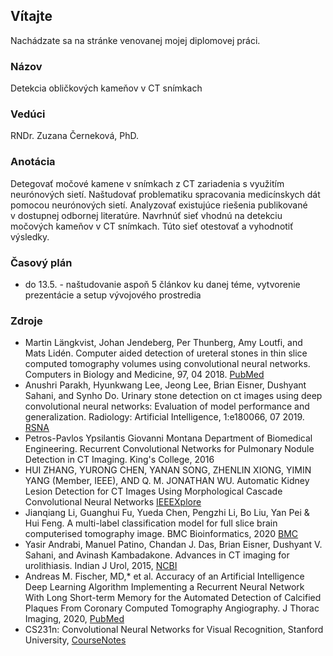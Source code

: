 ## <a name="about"></a>Vítajte

Nachádzate sa na stránke venovanej mojej diplomovej práci.

### Názov

 Detekcia obličkových kameňov v CT snímkach

### Vedúci
RNDr. Zuzana Černeková, PhD.

### Anotácia

Detegovať močové kamene v snímkach z CT zariadenia s využitím neurónových sietí. Naštudovať problematiku spracovania medicínskych dát pomocou neurónových sietí. Analyzovať existujúce riešenia publikované v dostupnej odbornej literatúre. Navrhnúť sieť vhodnú na detekciu močových kameňov v CT snímkach. Túto sieť otestovať a vyhodnotiť výsledky.


### Časový plán

* do 13.5. - naštudovanie aspoň 5 článkov ku danej téme, vytvorenie prezentácie a setup vývojového prostredia


### Zdroje

* Martin Längkvist, Johan Jendeberg, Per Thunberg, Amy Loutfi, and Mats Lidén. Computer aided detection of ureteral stones in thin slice computed tomography volumes using convolutional neural networks. Computers in Biology and Medicine, 97, 04 2018. [PubMed](https://pubmed.ncbi.nlm.nih.gov/29730498/)
* Anushri Parakh, Hyunkwang Lee, Jeong Lee, Brian Eisner, Dushyant Sahani, and Synho Do. Urinary stone detection on ct images using deep convolutional neural networks: Evaluation of model performance and generalization. Radiology: Artificial Intelligence, 1:e180066, 07 2019. [RSNA](https://pubs.rsna.org/doi/full/10.1148/ryai.2019180066)
* Petros-Pavlos Ypsilantis Giovanni Montana
Department of Biomedical Engineering. Recurrent Convolutional Networks for Pulmonary Nodule Detection in CT Imaging. King's College, 2016
* HUI ZHANG, YURONG CHEN, YANAN SONG, ZHENLIN XIONG, YIMIN YANG (Member, IEEE), AND Q. M. JONATHAN WU. Automatic Kidney Lesion Detection for CT Images Using Morphological Cascade Convolutional Neural Networks [IEEEXplore](https://ieeexplore.ieee.org/abstract/document/8742607)
* Jianqiang Li, Guanghui Fu, Yueda Chen, Pengzhi Li, Bo Liu, Yan Pei & Hui Feng. A multi-label classification model for full slice brain computerised tomography image. BMC Bioinformatics, 2020 [BMC](https://bmcbioinformatics.biomedcentral.com/articles/10.1186/s12859-020-3503-0)
* Yasir Andrabi, Manuel Patino, Chandan J. Das, Brian Eisner, Dushyant V. Sahani, and Avinash Kambadakone. Advances in CT imaging for urolithiasis. Indian J Urol, 2015, [NCBI](https://www.ncbi.nlm.nih.gov/pmc/articles/PMC4495492/)
* Andreas M. Fischer, MD,* et al. Accuracy of an Artificial Intelligence Deep Learning Algorithm Implementing a Recurrent Neural Network With Long Short-term Memory for the Automated Detection of Calcified Plaques From Coronary Computed Tomography Angiography. J Thorac Imaging, 2020, [PubMed](https://pubmed.ncbi.nlm.nih.gov/32168163/)
* CS231n: Convolutional Neural Networks for Visual Recognition, Stanford University, [CourseNotes](http://cs231n.stanford.edu/)
